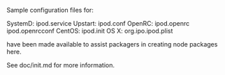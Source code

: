 Sample configuration files for:

SystemD: ipod.service
Upstart: ipod.conf
OpenRC:  ipod.openrc
         ipod.openrcconf
CentOS:  ipod.init
OS X:    org.ipo.ipod.plist

have been made available to assist packagers in creating node packages here.

See doc/init.md for more information.

